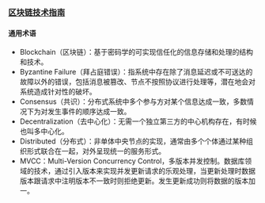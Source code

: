 ### [区块链技术指南](https://yeasy.gitbooks.io/blockchain_guide/appendix/terms.html)

#### 通用术语
* Blockchain（区块链）：基于密码学的可实现信任化的信息存储和处理的结构和技术。
* Byzantine Failure（拜占庭错误）：指系统中存在除了消息延迟或不可送达的故障以外的错误，包括消息被篡改、节点不按照协议进行处理等，潜在地会对系统造成针对性的破坏。
* Consensus（共识）：分布式系统中多个参与方对某个信息达成一致，多数情况下为对发生事件的顺序达成一致。
* Decentralization（去中心化）：无需一个独立第三方的中心机构存在，有时候也叫多中心化。
* Distributed（分布式）：非单体中央节点的实现，通常由多个个体通过某种组织形式联合在一起，对外呈现统一的服务形式。
* MVCC：Multi-Version Concurrency Control，多版本并发控制。数据库领域的技术，通过引入版本来实现并发更新请求的乐观处理，当更新处理时数据版本跟请求中注明版本不一致时则拒绝更新。发生更新成功则将数据的版本加一。